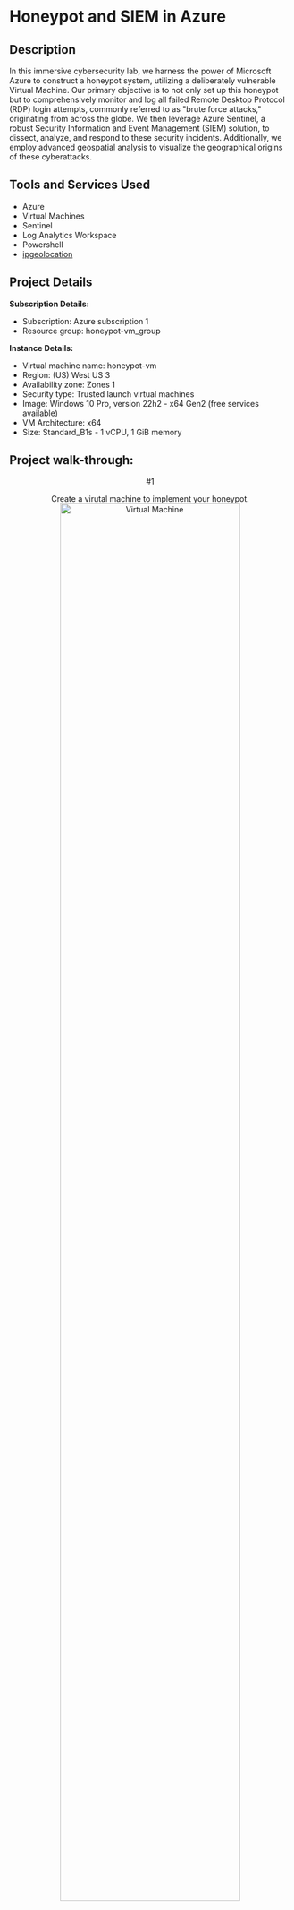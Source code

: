 <h1>Honeypot and SIEM in Azure</h1>


<h2>Description</h2>
In this immersive cybersecurity lab, we harness the power of Microsoft Azure to construct a honeypot system, utilizing a deliberately vulnerable Virtual Machine. Our primary objective is to not only set up this honeypot but to comprehensively monitor and log all failed Remote Desktop Protocol (RDP) login attempts, commonly referred to as "brute force attacks," originating from across the globe. We then leverage Azure Sentinel, a robust Security Information and Event Management (SIEM) solution, to dissect, analyze, and respond to these security incidents. Additionally, we employ advanced geospatial analysis to visualize the geographical origins of these cyberattacks.
<br/>


<h2>Tools and Services Used</h2>

- Azure
- Virtual Machines
- Sentinel
- Log Analytics Workspace
- Powershell
- [ipgeolocation](https://app.ipgeolocation.io/)


<h2>Project Details</h2>

<b>Subscription Details:</b>
- Subscription: Azure subscription 1
- Resource group: honeypot-vm_group

<b>Instance Details:</b>
- Virtual machine name: honeypot-vm
- Region: (US) West US 3
- Availability zone: Zones 1
- Security type: Trusted launch virtual machines
- Image: Windows 10 Pro, version 22h2 - x64 Gen2 (free services available)
- VM Architecture: x64
- Size: Standard_B1s - 1 vCPU, 1 GiB memory

   
<h2>Project walk-through:</h2>

<p align="center">
 #1 
<p align="center">
Create a virutal machine to implement your honeypot.<br/>
<img src="https://i.imgur.com/nu0Hs9A.png" height="80%" width="80%" alt="Virtual Machine"/>
<br />
<p align="center">
 #2 
<p align="center">
Create a Log Analytics Workspace. This will allow us to ingest logs from the Virtual Machine.<br/>
<img src="https://i.imgur.com/DFVr3SB.png" height="80%" width="80%" alt="Log Analytics Workspace"/>
<br />
<p align="center">
 #3 
<p align="center">
We will enable the ability to gather the logs from the Virtual Machine using Microsoft Defender for Cloud. In Environment Settings click on the Log Analytics Workspace that was created in the previous step. Once your in Defender Plans, turn Servers on and save, then in Data collection select All Events and save.<br/>
<img src="https://i.imgur.com/QBdnnHJ.png" height="80%" width="80%" alt="Defender for Cloud"/>
<br />
<p align="center">
 #4 
<p align="center">
We will now add Microsoft Sentinel. This is the SIEM used to visualize the attack data. Choose your Log Analytics Workspace and Add.<br/>
<img src="https://i.imgur.com/5cm7bFj.png" height="80%" width="80%" alt="Sentinel"/>
<br />
<p align="center">
 #5 
<p align="center">
Log into your Virtual Machine using Remote Desktop. Turn off the Firewall to make this Virtual Machine vulnerable to outside connections. Make sure to turn the Firewall off in all 3 locations (Domain Profile, Private Profile, Public Profile). <br/>
<img src="https://i.imgur.com/b634SJn.png" height="80%" width="80%" alt="VM Firewall"/>
<br />
<p align="center">
 #6 
<p align="center">
Create an account with <a href="https://app.ipgeolocation.io">IPGeolocation</a>  to obtain an API key needed for the script used in this step. Open Powershell ISE in the Virtual Machine, create a new script, then paste this <a href="https://github.com/nicoSec/AzureSIEMLab/blob/main/Log_Exporter.ps1">Log Exporter</a> script. RUN the script and do not close powershell. <br/>
<img src="https://i.imgur.com/aLhVvYv.png" height="80%" width="80%" alt="Powershell"/>
<p align="center">
 #7 
<p align="center">
In your Log Analytics Workspace, create a new custome log (MMA-based). Use the log file in your Virtual Machine to train this custom log and also use this Collection path from your Virtual Machine C:\ProgramData\failed_rdp.log.
<br/>
<img src="https://i.imgur.com/ajmDf8b.png" height="80%" width="80%" alt="Custom Log - Log Analytics Workspace"/>
<br />
<p align="center">
 #8 
<p align="center">
Test your custome log using the name of the custom log you created in the previous step
<br/>
<img src="https://i.imgur.com/QiKb3bN.png" height="80%" width="80%" alt="Sentinel - New Workbook"/>
<br />
<p align="center">
 #9 
<p align="center">
Back in Sentinel, add a new Workbook. This will help us begin to visualize the logs being extracted from the custom log we created in the Log Analytics Workspace.<br/>
<img src="https://i.imgur.com/01quWQg.png" height="80%" width="80%" alt="Sentinel - New Workbook"/>
<br />
<p align="center">
 #10 
<p align="center">
Edit and remove the two default widgets. Add new Query and use this <a href="https://github.com/nicoSec/AzureSIEMLab/blob/main/FailedRDPquery">Failed RDP Query</a> to set up the new Workbook.<br/>
<img src="https://i.imgur.com/ltiRg7D.png" height="80%" width="80%" alt="Sentinel - New Workbook"/>
<br />
<p align="center">
 #11 
<p align="center">
Under Visualization, choose Map to plot the source location of the Failed RDP logs.<br/>
<img src="https://i.imgur.com/mhQAKaV.png" height="80%" width="80%" alt="Sentinel - New Workbook"/>
<br />
<!--
 ```diff
- text in red
+ text in green
! text in orange
# text in gray
@@ text in purple (and bold)@@
```
--!>
